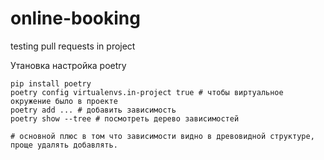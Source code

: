 # online-booking
testing pull requests in project

Утановка настройка poetry

```shell
pip install poetry
poetry config virtualenvs.in-project true # чтобы виртуальное окружение было в проекте
poetry add ... # добавить зависимость
poetry show --tree # посмотреть дерево зависимостей

# основной плюс в том что зависимости видно в древовидной структуре, проще удалять добавлять.
```
